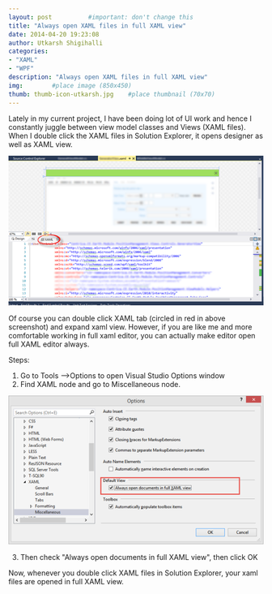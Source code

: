 ```yaml
---
layout: post          #important: don't change this
title: "Always open XAML files in full XAML view"
date: 2014-04-20 19:23:08
author: Utkarsh Shigihalli
categories:
- "XAML"
- "WPF"
description: "Always open XAML files in full XAML view"
img:        #place image (850x450)
thumb: thumb-icon-utkarsh.jpg    #place thumbnail (70x70)
---
```

Lately in my current project, I have been doing lot of UI work and hence I constantly juggle between view model classes and Views (XAML files). When I double click the XAML files in Solution Explorer, it opens designer as well as XAML view.

![SNAGHTML232d54af](/images/screenshots/utkarsh//2014_04_20_always_open_xaml_files_Image1.png)

Of course you can double click XAML tab (circled in red in above screenshot) and expand xaml view. However, if you are like me and more comfortable working in full xaml editor, you can actually make editor open full XAML editor always.

Steps:

1.  Go to Tools –>Options to open Visual Studio Options window 
2.  Find XAML node and go to Miscellaneous node.      

![image](/images/screenshots/utkarsh//2014_04_20_always_open_xaml_files_Image2.png)

3.  Then check "Always open documents in full XAML view", then click OK   

Now, whenever you double click XAML files in Solution Explorer, your xaml files are opened in full XAML view.